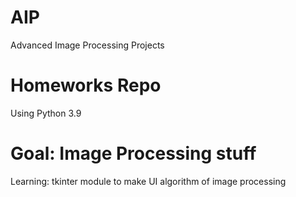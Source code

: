 # AIP
 Advanced Image Processing Projects
# Homeworks Repo
 Using Python 3.9
# Goal: Image Processing stuff
 Learning: tkinter module to make UI
           algorithm of image processing

